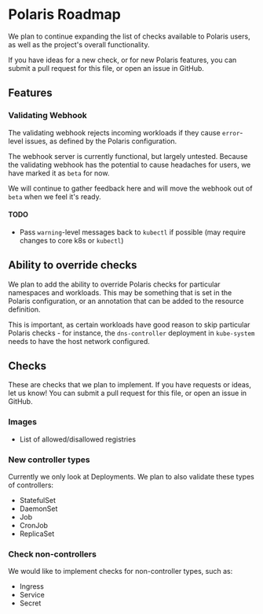 # Polaris Roadmap
We plan to continue expanding the list of checks available to Polaris users,
as well as the project's overall functionality.

If you have ideas for a new check, or for new Polaris features,
you can submit a pull request for this file, or open an issue in GitHub.

## Features
### Validating Webhook
The validating webhook rejects incoming workloads if they cause `error`-level
issues, as defined by the Polaris configuration.

The webhook server is currently functional, but largely untested. Because
the validating webhook has the potential to cause headaches for users,
we have marked it as `beta` for now.

We will continue to gather feedback here and will move the webhook out of `beta`
when we feel it's ready.

#### TODO
* Pass `warning`-level messages back to `kubectl` if possible (may require changes
to core k8s or `kubectl`)

## Ability to override checks
We plan to add the ability to override Polaris checks for particular namespaces
and workloads. This may be something that is set in the Polaris configuration,
or an annotation that can be added to the resource definition.

This is important, as certain workloads have good reason to skip particular Polaris
checks - for instance, the `dns-controller` deployment in `kube-system` needs to have
the host network configured.

## Checks
These are checks that we plan to implement. If you have requests or ideas,
let us know! You can submit a pull request for this file, or open an issue in GitHub.

### Images
* List of allowed/disallowed registries

### New controller types
Currently we only look at Deployments. We plan to also validate these types of controllers:
* StatefulSet
* DaemonSet
* Job
* CronJob
* ReplicaSet

### Check non-controllers
We would like to implement checks for non-controller types, such as:
* Ingress
* Service
* Secret

